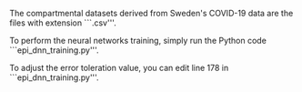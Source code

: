 The compartmental datasets derived from Sweden's COVID-19 data are the files with extension ```.csv'''.  

To perform the neural networks training, simply run the Python code ```epi_dnn_training.py'''. 

To adjust the error toleration value, you can edit line 178 in ```epi_dnn_training.py'''.


